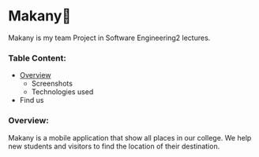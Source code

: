 # Makany:round_pushpin:
Makany is my team Project in Software Engineering2 lectures.
### Table Content:
- [Overview](https://github.com/asmaaraafat27/Makany/blob/main/README.md#overview)
   - Screenshots
   - Technologies used
- Find us

### Overview:
Makany is a mobile application that show all places in our college. We help new students and visitors to find the location of their destination.
